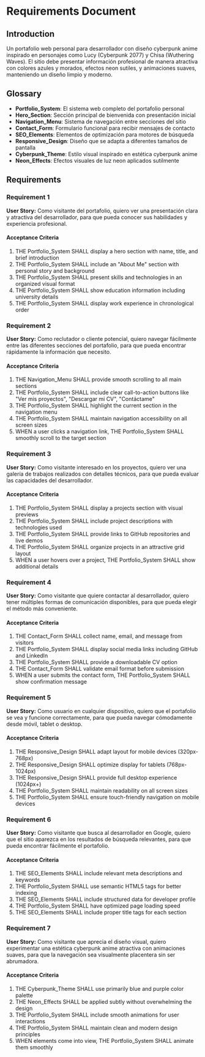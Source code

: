 # Requirements Document

## Introduction

Un portafolio web personal para desarrollador con diseño cyberpunk anime inspirado en personajes como Lucy (Cyberpunk 2077) y Chisa (Wuthering Waves). El sitio debe presentar información profesional de manera atractiva con colores azules y morados, efectos neon sutiles, y animaciones suaves, manteniendo un diseño limpio y moderno.

## Glossary

- **Portfolio_System**: El sistema web completo del portafolio personal
- **Hero_Section**: Sección principal de bienvenida con presentación inicial
- **Navigation_Menu**: Sistema de navegación entre secciones del sitio
- **Contact_Form**: Formulario funcional para recibir mensajes de contacto
- **SEO_Elements**: Elementos de optimización para motores de búsqueda
- **Responsive_Design**: Diseño que se adapta a diferentes tamaños de pantalla
- **Cyberpunk_Theme**: Estilo visual inspirado en estética cyberpunk anime
- **Neon_Effects**: Efectos visuales de luz neon aplicados sutilmente

## Requirements

### Requirement 1

**User Story:** Como visitante del portafolio, quiero ver una presentación clara y atractiva del desarrollador, para que pueda conocer sus habilidades y experiencia profesional.

#### Acceptance Criteria

1. THE Portfolio_System SHALL display a hero section with name, title, and brief introduction
2. THE Portfolio_System SHALL include an "About Me" section with personal story and background
3. THE Portfolio_System SHALL present skills and technologies in an organized visual format
4. THE Portfolio_System SHALL show education information including university details
5. THE Portfolio_System SHALL display work experience in chronological order

### Requirement 2

**User Story:** Como reclutador o cliente potencial, quiero navegar fácilmente entre las diferentes secciones del portafolio, para que pueda encontrar rápidamente la información que necesito.

#### Acceptance Criteria

1. THE Navigation_Menu SHALL provide smooth scrolling to all main sections
2. THE Portfolio_System SHALL include clear call-to-action buttons like "Ver mis proyectos", "Descargar mi CV", "Contáctame"
3. THE Portfolio_System SHALL highlight the current section in the navigation menu
4. THE Portfolio_System SHALL maintain navigation accessibility on all screen sizes
5. WHEN a user clicks a navigation link, THE Portfolio_System SHALL smoothly scroll to the target section

### Requirement 3

**User Story:** Como visitante interesado en los proyectos, quiero ver una galería de trabajos realizados con detalles técnicos, para que pueda evaluar las capacidades del desarrollador.

#### Acceptance Criteria

1. THE Portfolio_System SHALL display a projects section with visual previews
2. THE Portfolio_System SHALL include project descriptions with technologies used
3. THE Portfolio_System SHALL provide links to GitHub repositories and live demos
4. THE Portfolio_System SHALL organize projects in an attractive grid layout
5. WHEN a user hovers over a project, THE Portfolio_System SHALL show additional details

### Requirement 4

**User Story:** Como visitante que quiere contactar al desarrollador, quiero tener múltiples formas de comunicación disponibles, para que pueda elegir el método más conveniente.

#### Acceptance Criteria

1. THE Contact_Form SHALL collect name, email, and message from visitors
2. THE Portfolio_System SHALL display social media links including GitHub and LinkedIn
3. THE Portfolio_System SHALL provide a downloadable CV option
4. THE Contact_Form SHALL validate email format before submission
5. WHEN a user submits the contact form, THE Portfolio_System SHALL show confirmation message

### Requirement 5

**User Story:** Como usuario en cualquier dispositivo, quiero que el portafolio se vea y funcione correctamente, para que pueda navegar cómodamente desde móvil, tablet o desktop.

#### Acceptance Criteria

1. THE Responsive_Design SHALL adapt layout for mobile devices (320px-768px)
2. THE Responsive_Design SHALL optimize display for tablets (768px-1024px)
3. THE Responsive_Design SHALL provide full desktop experience (1024px+)
4. THE Portfolio_System SHALL maintain readability on all screen sizes
5. THE Portfolio_System SHALL ensure touch-friendly navigation on mobile devices

### Requirement 6

**User Story:** Como visitante que busca al desarrollador en Google, quiero que el sitio aparezca en los resultados de búsqueda relevantes, para que pueda encontrar fácilmente el portafolio.

#### Acceptance Criteria

1. THE SEO_Elements SHALL include relevant meta descriptions and keywords
2. THE Portfolio_System SHALL use semantic HTML5 tags for better indexing
3. THE SEO_Elements SHALL include structured data for developer profile
4. THE Portfolio_System SHALL have optimized page loading speed
5. THE SEO_Elements SHALL include proper title tags for each section

### Requirement 7

**User Story:** Como visitante que aprecia el diseño visual, quiero experimentar una estética cyberpunk anime atractiva con animaciones suaves, para que la navegación sea visualmente placentera sin ser abrumadora.

#### Acceptance Criteria

1. THE Cyberpunk_Theme SHALL use primarily blue and purple color palette
2. THE Neon_Effects SHALL be applied subtly without overwhelming the design
3. THE Portfolio_System SHALL include smooth animations for user interactions
4. THE Portfolio_System SHALL maintain clean and modern design principles
5. WHEN elements come into view, THE Portfolio_System SHALL animate them smoothly